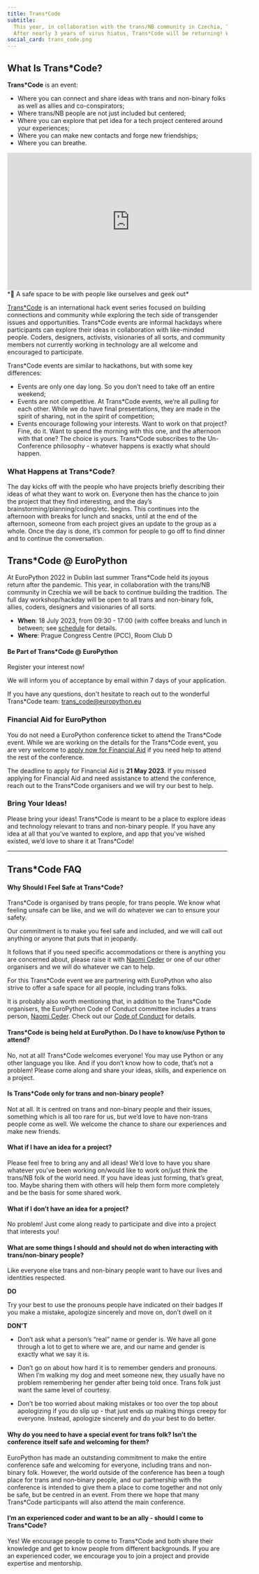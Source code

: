 ```yaml
---
title: Trans*Code
subtitle:
  This year, in collaboration with the trans/NB community in Czechia, Trans*Code will be back on 18 July to continue building the tradition after its joyous return at EuroPython 2022 Dublin after the pandemic.
  After nearly 3 years of virus hiatus, Trans*Code will be returning! We are delighted that EuroPython will be hosting a Trans*Code event in Dublin in July!
social_card: trans_code.png
---
```

## What Is Trans\*Code? ##

**Trans\*Code** is an event:
* Where you can connect and share ideas with trans and non-binary folks as well as allies and co-conspirators;
* Where trans/NB people are not just included but centered;
* Where you can explore that pet idea for a tech project centered around your experiences;
* Where you can make new contacts and forge new friendships;
* Where you can breathe.

<div style={{display: "flex", justifyContent: "center", marginBottom: 10}}>
<iframe width="560" height="315" src="https://www.youtube.com/embed/fonz8dB1iXk" title="YouTube video player" frameborder="0" allow="accelerometer; autoplay; clipboard-write; encrypted-media; gyroscope; picture-in-picture; web-share" allowfullscreen></iframe>
</div>

<div style={{textAlign: "center"}}>
*🌈 A safe space to be with people like ourselves and geek out*
</div>

[Trans\*Code](https://www.trans.tech/) is an international hack event series focused on building connections and community while exploring the tech side of transgender issues and opportunities. Trans\*Code events are informal hackdays where participants can explore their ideas in collaboration with like-minded people. Coders, designers, activists, visionaries of all sorts, and community members not currently working in technology are all welcome and encouraged to participate.

Trans\*Code events are similar to hackathons, but with some key differences:
* Events are only one day long. So you don’t need to take off an entire weekend;
* Events are not competitive. At Trans\*Code events, we’re all pulling for each other. While we do have final presentations, they are made in the spirit of sharing, not in the spirit of competition;
* Events encourage following your interests. Want to work on that project? Fine, do it. Want to spend the morning with this one, and the afternoon with that one? The choice is yours. Trans\*Code subscribes to the Un-Conference philosophy - whatever happens is exactly what should happen.

### What Happens at Trans*Code? ###

The day kicks off with the people who have projects briefly describing their ideas of what they want to work on. Everyone then has the chance to join the project that they find interesting, and the day’s brainstorming/planning/coding/etc. begins. This continues into the afternoon with breaks for lunch and snacks, until at the end of the afternoon, someone from each project gives an update to the group as a whole. Once the day is done, it’s common for people to go off to find dinner and to continue the conversation.

## Trans*Code @ EuroPython ##

At EuroPython 2022 in Dublin last summer  Trans\*Code held its joyous return after the pandemic. This year, in collaboration with the trans/NB community in Czechia we will be back to continue building the tradition. The full day workshop/hackday will be open to all trans and non-binary folk, allies, coders, designers and visionaries of all sorts.

- **When**: 18 July 2023, from 09:30 - 17:00 (with coffee breaks and lunch in between; see [schedule](/session/transcode) for details.
- **Where**: Prague Congress Centre (PCC), Room Club D



#### Be Part of Trans*Code @ EuroPython ####
<div style={{textAlign: "center", marginBottom: 20}}>

<ButtonLink href="https://forms.gle/MfGKYfkYCkjWeExa7"> Register your interest now! </ButtonLink>
</div>

We will inform you of acceptance by email within 7 days of your application.

If you have any questions, don't hesitate to reach out to the wonderful Trans\*Code team: [trans_code@europython.eu](mailto:trans_code@europython.eu)

### Financial Aid for EuroPython ###
You do not need a EuroPython conference ticket to attend the Trans\*Code event. While we are working on the details for the Trans\*Code event, you are very welcome to [apply now for Financial Aid](https://ep2023.europython.eu/finaid) if you need help to attend the rest of the conference.

The deadline to apply for Financial Aid is **21 May 2023**. If you missed applying for Financial Aid and need assistance to attend the conference, reach out to the Trans\*Code organisers and we will try our best to help.


### Bring Your Ideas! ###

Please bring your ideas! Trans\*Code is meant to be a place to explore ideas and technology relevant to trans and non-binary people. If you have any idea at all that you've wanted to explore, and app that you've wished existed, we’d love to share it at Trans*Code!

---

## Trans*Code FAQ ##

#### Why Should I Feel Safe at Trans*Code? ####

Trans\*Code is organised by trans people, for trans people. We know what feeling unsafe can be like, and we will do whatever we can to ensure your safety.

Our commitment is to make you feel safe and included, and we will call out anything or anyone that puts that in jeopardy.

It follows that if you need specific accommodations or there is anything you are concerned about, please raise it with [Naomi Ceder](mailto:naomi@europython.eu) or one of our other organisers and we will do whatever we can to help.

For this Trans\*Code event we are partnering with EuroPython who also strive to offer a safe space for all people, including trans folks.

It is probably also worth mentioning that, in addition to the Trans*Code organisers, the EuroPython Code of Conduct committee includes a trans person, [Naomi Ceder](mailto:naomi@europython.eu). Check out our [Code of Conduct]( https://www.europython-society.org/coc/) for details.

#### Trans*Code is being held at EuroPython. Do I have to know/use Python to attend? ####
No, not at all! Trans*Code welcomes everyone! You may use Python or any other language you like. And if you don’t know how to code, that’s not a problem! Please come along and share your ideas, skills, and experience on a project.

#### Is Trans*Code only for trans and non-binary people? ####
Not at all. It is centred on trans and non-binary people and their issues, something which is all too rare for us, but we’d love to have non-trans people come as well. We welcome the chance to share our experiences and make new friends.

#### What if I have an idea for a project? ####
Please feel free to bring any and all ideas! We’d love to have you share whatever you’ve been working on/would like to work on/just think the trans/NB folk of the world need.
If you have ideas just forming, that’s great, too. Maybe sharing them with others will help them form more completely and be the basis for some shared work.

#### What if I don’t have an idea for a project? ####
No problem! Just come along ready to participate and dive into a project that interests you!

#### What are some things I should and should not do when interacting with trans/non-binary people? ####
Like everyone else trans and non-binary people want to have our lives and identities respected.

<p className = "tick"><b>DO</b></p>

Try your best to use the pronouns people have indicated on their badges
If you make a mistake, apologize sincerely and move on, don’t dwell on it

<p className = "cross"><b>DON'T</b></p>

-  Don’t ask what a person’s “real” name or gender is. We have all gone through a lot to get to where we are, and our name and gender is exactly what we say it is.

- Don’t go on about how hard it is to remember genders and pronouns. When I’m walking my dog and meet someone new, they usually have no problem remembering her gender after being told once. Trans folk just want the same level of courtesy.

- Don’t be too worried about making mistakes or too over the top about apologizing if you do slip up - that just ends up making things creepy for everyone. Instead, apologize sincerely and do your best to do better.

#### Why do you need to have a special event for trans folk? Isn’t the conference itself safe and welcoming for them? ####
EuroPython has made an outstanding commitment to make the entire conference safe and welcoming for everyone, including trans and non-binary folk. However, the world outside of the conference has been a tough place for trans and non-binary people, and our partnership with the conference is intended to give them a place to come together and not only be safe, but be centred in an event. From there we hope that many Trans*Code participants will also attend the main conference.

#### I’m an experienced coder and want to be an ally - should I come to Trans*Code? ####
Yes! We encourage people to come to Trans*Code and both share their knowledge and get to know people from different backgrounds. If you are an experienced coder, we encourage you to join a project and provide expertise and mentorship.
